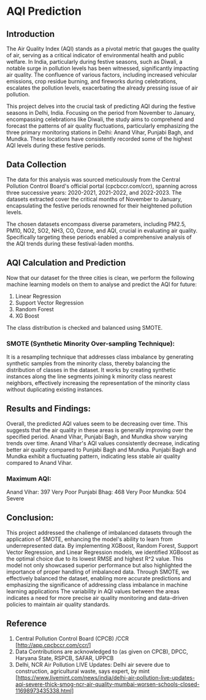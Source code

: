 # AQI Prediction
## Introduction
The Air Quality Index (AQI) stands as a pivotal metric that gauges the quality of air, serving as a critical indicator of environmental health and public welfare. In India, particularly during festive seasons, such as Diwali, a notable surge in pollution levels has been witnessed, significantly impacting air quality. The confluence of various factors, including increased vehicular emissions, crop residue burning, and fireworks during celebrations, escalates the pollution levels, exacerbating the already pressing issue of air pollution.

This project delves into the crucial task of predicting AQI during the festive seasons in Delhi, India. Focusing on the period from November to January, encompassing celebrations like Diwali, the study aims to comprehend and forecast the patterns of air quality fluctuations, particularly emphasizing the three primary monitoring stations in Delhi: Anand Vihar, Punjabi Bagh, and Mundka. These locations have consistently recorded some of the highest AQI levels during these festive periods.

## Data Collection
The data for this analysis was sourced meticulously from the Central Pollution Control Board's official portal (cpcbccr.com/ccr), spanning across three successive years: 2020-2021, 2021-2022, and 2022-2023. The datasets extracted cover the critical months of November to January, encapsulating the festive periods renowned for their heightened pollution levels.

The chosen datasets encompass diverse parameters, including PM2.5, PM10, NO2, SO2, NH3, CO, Ozone, and AQI, crucial in evaluating air quality. Specifically targeting these periods enabled a comprehensive analysis of the AQI trends during these festival-laden months.

## AQI Calculation and Prediction
Now that our dataset for the three cities is clean, we perform the following machine learning models on them to analyse and predict the AQI for future:
1. Linear Regression
2. Support Vector Regression
3. Random Forest
4. XG Boost

The class distribution is checked and balanced using SMOTE.
### SMOTE (Synthetic Minority Over-sampling Technique):
It is a resampling technique that addresses class imbalance by generating synthetic samples from the minority class, thereby balancing the distribution of classes in the dataset. It works by creating synthetic instances along the line segments joining k minority class nearest neighbors, effectively increasing the representation of the minority class without duplicating existing instances.

## Results and Findings:
Overall, the predicted AQI values seem to be decreasing over time. This suggests that the air quality in these areas is generally improving over the specified period.
Anand Vihar, Punjabi Bagh, and Mundka show varying trends over time.
Anand Vihar's AQI values consistently decrease, indicating better air quality compared to Punjabi Bagh and Mundka.
Punjabi Bagh and Mundka exhibit a fluctuating pattern, indicating less stable air quality compared to Anand Vihar.
### Maximum AQI:
Anand Vihar: 397 Very Poor
Punjabi Bhag: 468 Very Poor
Mundka: 504 Severe

## Conclusion:
This project addressed the challenge of imbalanced datasets through the application of SMOTE, enhancing the model's ability to learn from underrepresented data. By implementing XGBoost, Random Forest, Support Vector Regression, and Linear Regression models, we identified XGBoost as the optimal choice due to its lowest RMSE and highest R^2 value. This model not only showcased superior performance but also highlighted the importance of proper handling of imbalanced data. Through SMOTE, we effectively balanced the dataset, enabling more accurate predictions and emphasizing the significance of addressing class imbalance in machine learning applications
The variability in AQI values between the areas indicates a need for more precise air quality monitoring and data-driven policies to maintain air quality standards.

## Reference
1. Central Pollution Control Board (CPCB) /CCR [http://app.cpcbccr.com/ccr/]
2. Data Contributions are acknowledged to (as given on CPCB), DPCC, Haryana State, RSPCB, SAFAR, UPPCB
3. Delhi, NCR Air Pollution LIVE Updates: Delhi air severe due to construction, agricultural waste, says expert, by mint [https://www.livemint.com/news/india/delhi-air-pollution-live-updates-aqi-severe-thick-smog-ncr-air-quality-mumbai-worsen-schools-closed-11698973435338.html]
​
